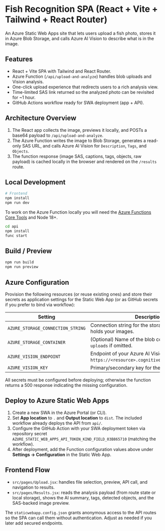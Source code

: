 # Fish Recognition SPA (React + Vite + Tailwind + React Router)

An Azure Static Web Apps site that lets users upload a fish photo, stores it in Azure Blob Storage, and calls Azure AI Vision to describe what is in the image.

## Features
- React + Vite SPA with Tailwind and React Router.
- Azure Function (`/api/upload-and-analyze`) handles blob uploads and Vision analysis.
- One-click upload experience that redirects users to a rich analysis view.
- Time-limited SAS link returned so the analyzed photo can be revisited for ~1 hour.
- GitHub Actions workflow ready for SWA deployment (app + API).

## Architecture Overview
1. The React app collects the image, previews it locally, and POSTs a base64 payload to `/api/upload-and-analyze`.
2. The Azure Function writes the image to Blob Storage, generates a read-only SAS URL, and calls Azure AI Vision for `Description`, `Tags`, and `Objects`.
3. The function response (image SAS, captions, tags, objects, raw payload) is cached locally in the browser and rendered on the `/results` route.

## Local Development
```bash
# Frontend
npm install
npm run dev
```

To work on the Azure Function locally you will need the [Azure Functions Core Tools](https://learn.microsoft.com/azure/azure-functions/functions-run-local) and Node 18+.
```bash
cd api
npm install
func start
```

## Build / Preview
```bash
npm run build
npm run preview
```

## Azure Configuration
Provision the following resources (or reuse existing ones) and store their secrets as application settings for the Static Web App (or as GitHub secrets if you prefer to bind via workflow):

| Setting | Description |
| --- | --- |
| `AZURE_STORAGE_CONNECTION_STRING` | Connection string for the storage account that holds your images. |
| `AZURE_STORAGE_CONTAINER` | (Optional) Name of the blob container. Defaults to `uploads` if omitted. |
| `AZURE_VISION_ENDPOINT` | Endpoint of your Azure AI Vision resource, e.g. `https://<resource>.cognitiveservices.azure.com`. |
| `AZURE_VISION_KEY` | Primary/secondary key for the Vision resource. |

All secrets must be configured before deploying; otherwise the function returns a 500 response indicating the missing configuration.

## Deploy to Azure Static Web Apps
1. Create a new SWA in the Azure Portal (or CLI).
2. Set **App location** to `.` and **Output location** to `dist`. The included workflow already deploys the API from `api/`.
3. Configure the GitHub Action with your SWA deployment token via repository secret `AZURE_STATIC_WEB_APPS_API_TOKEN_KIND_FIELD_03B865710` (matching the workflow).
4. After deployment, add the Function configuration values above under **Settings → Configuration** in the Static Web App.

## Frontend Flow
- `src/pages/Upload.jsx`: handles file selection, preview, API call, and navigation to results.
- `src/pages/Results.jsx`: reads the analysis payload (from route state or local storage), shows the AI summary, tags, detected objects, and the SAS-backed image preview.

The `staticwebapp.config.json` grants anonymous access to the API routes so the SPA can call them without authentication. Adjust as needed if you later add secured endpoints.
